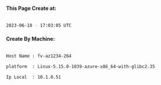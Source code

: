 
   
#### This Page Create at:

```bash

2023-06-18 - 17:03:05 UTC

```

#### Create By Machine:

```bash

Host Name : fv-az1234-264

platform  : Linux-5.15.0-1039-azure-x86_64-with-glibc2.35

Ip Local  : 10.1.0.51

```


